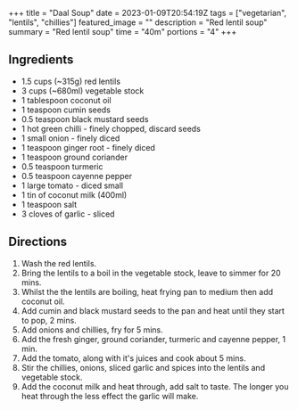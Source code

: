 +++
title = "Daal Soup"
date = 2023-01-09T20:54:19Z
tags = ["vegetarian", "lentils", "chillies"]
featured_image = ""
description = "Red lentil soup"
summary = "Red lentil soup"
time = "40m"
portions = "4"
+++

## Ingredients
- 1.5 cups (~315g) red lentils
- 3 cups (~680ml) vegetable stock
- 1 tablespoon coconut oil
- 1 teaspoon cumin seeds
- 0.5 teaspoon black mustard seeds
- 1 hot green chilli - finely chopped, discard seeds
- 1 small onion - finely diced
- 1 teaspoon ginger root - finely diced
- 1 teaspoon ground coriander
- 0.5 teaspoon turmeric
- 0.5 teaspoon cayenne pepper
- 1 large tomato - diced small
- 1 tin of coconut milk (400ml)
- 1 teaspoon salt
- 3 cloves of garlic - sliced

## Directions
1. Wash the red lentils.
2. Bring the lentils to a boil in the vegetable stock, leave to simmer for 20 mins.
3. Whilst the the lentils are boiling, heat frying pan to medium then add coconut oil.
4. Add cumin and black mustard seeds to the pan and heat until they start to pop, 2 mins.
5. Add onions and chillies, fry for 5 mins.
6. Add the fresh ginger, ground coriander, turmeric and cayenne pepper, 1 min.
7. Add the tomato, along with it's juices and cook about 5 mins.
8. Stir the chillies, onions, sliced garlic and spices into the lentils and vegetable stock.
9. Add the coconut milk and heat through, add salt to taste. The longer you heat through the less effect the garlic will make.
